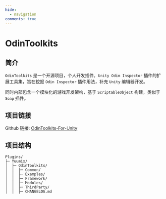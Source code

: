 ```yaml
---
hide:
  - navigation
comments: true
---
```

# OdinToolkits

## 简介

`OdinToolkits` 是一个开源项目，个人开发插件，`Unity Odin Inspector` 插件的扩展工具集，旨在挖掘 `Odin Inspector` 插件用法，补充 `Unity` 编辑器开发。

同时内部包含一个模块化的游戏开发架构，基于 `ScriptableObject` 构建，类似于 `Soap` 插件。

## 项目链接

Github 链接: [OdinToolkits-For-Unity](https://github.com/Yuumi-Zeus/OdinToolkits-For-Unity)

## 项目结构

```text
Plugins/
├─ Yuumix/
│  ├─ OdinToolkits/
│  │  ├─ Common/
│  │  ├─ Examples/
│  │  ├─ Framework/
│  │  ├─ Modules/
│  │  ├─ ThirdParty/
│  │  ├─ CHANGELOG.md
```
